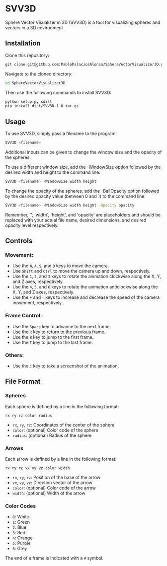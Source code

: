 # SVV3D
Sphere Vector Visualizer in 3D (SVV3D) is a tool for visualizing spheres and vectors in a 3D environment.

## Installation

Clone this repository:

```bash
git clone git@github.com:PabloPalaciosAlonso/SphereVectorVisualizer3D.git
```

Navigate to the cloned directory:

```bash
cd SphereVectorVisualizer3D
```

Then use the following commands to install SVV3D:

```bash
python setup.py sdist
pip install dist/SVV3D-1.0.tar.gz
```

## Usage
To use SVV3D, simply pass a filename to the program:

```bash
SVV3D <filename>
```

Additional inputs can be given to change the window size and the opacity of the spheres.

To use a different window size, add the  -WindowSize option followed by the desired width and height to the command line:

```bash
SVV3D <filename> -WindowSize width height
```

To change the opacity of the spheres, add the -BallOpacity option followed by the desired opacity value (between 0 and 1) to the command line:

```bash
SVV3D <filename> -WindowSize width height -Opacity opacity
```

Remember, '<filename>', 'width', 'height', and 'opacity' are placeholders and should be replaced with your actual file name, desired dimensions, and desired opacity level respectively.


## Controls
### Movement:
- Use the `W`, `A`, `S`, and `D` keys to move the camera.
- Use `Shift` and `Ctrl` to move the camera up and down, respectively.
- Use the `1`, `2`, and `3` keys to rotate the animation clockwise along the X, Y, and Z axes, respectively.
- Use the `4`, `5`, and `6` keys to rotate the animation anticlockwise along the X, Y, and Z axes, respectively.
- Use the `+` and `-` keys to increase and decrease the speed of the camera movement, respectively.

### Frame Control:
- Use the `Space` key to advance to the next frame.
- Use the `R` key to return to the previous frame.
- Use the `B` key to jump to the first frame.
- Use the `T` key to jump to the last frame.

### Others:
- Use the `C` key to take a screenshot of the animation.

## File Format
### Spheres
Each sphere is defined by a line in the following format:
```
rx ry rz color radius
```
- `rx`, `ry`, `rz`: Coordinates of the center of the sphere
- `color`: (optional) Color code of the sphere
- `radius`: (optional) Radius of the sphere

### Arrows
Each arrow is defined by a line in the following format:
```
rx ry rz vx vy vz color width
```
- `rx`, `ry`, `rz`: Position of the base of the arrow
- `vx`, `vy`, `vz`: Direction vector of the arrow
- `color`: (optional) Color code of the arrow
- `width`: (optional) Width of the arrow

### Color Codes
- `0`: White
- `1`: Green
- `2`: Blue
- `3`: Red
- `4`: Orange
- `5`: Purple
- `6`: Grey

The end of a frame is indicated with a `#` symbol.

